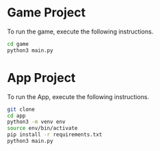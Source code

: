 # Game Project

To run the game, execute the following instructions.

``` sh
cd game
python3 main.py
```

# App Project

To run the App, execute the following instructions.

``` sh
git clone 
cd app
python3 -m venv env
source env/bin/activate
pip install -r requirements.txt
python3 main.py
```